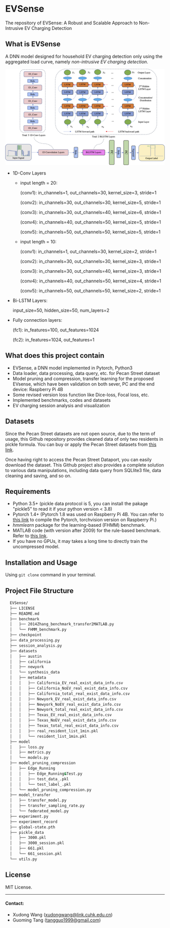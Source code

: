 # EVSense

The repository of EVSense: A Robust and Scalable Approach to Non-Intrusive EV Charging Detection


## What is EVSense

 A DNN model designed for household EV charging detection only using the aggregated load curve, namely *non-intrusive EV charging detection*.

![ ](https://github.com/MathAdventurer/EVSense/blob/main/image/EVSense_model.png)

- 1D-Conv Layers

  - input length = 20:
  
    (conv1): in_channels=1,  out_channels=30, kernel_size=3, stride=1
    
    (conv2): in_channels=30, out_channels=30, kernel_size=5, stride=1
    
    (conv3): in_channels=30, out_channels=40, kernel_size=6, stride=1
    
    (conv4): in_channels=40, out_channels=50, kernel_size=5, stride=1
    
    (conv5): in_channels=50, out_channels=50, kernel_size=5, stride=1
  
  - input length = 10:
  
    (conv1): in_channels=1,  out_channels=30, kernel_size=2, stride=1
    
    (conv2): in_channels=30, out_channels=30, kernel_size=3, stride=1
    
    (conv3): in_channels=30, out_channels=40, kernel_size=3, stride=1
    
    (conv4): in_channels=40, out_channels=50, kernel_size=4, stride=1
    
    (conv5): in_channels=50, out_channels=50, kernel_size=2, stride=1

- Bi-LSTM Layers:
  
    input_size=50, hidden_size=50, num_layers=2
  
- Fully connection layers:
  
    (fc1): in_features=100, out_features=1024
  
    (fc2): in_features=1024, out_features=1

## What does this project contain

  - EVSense, a DNN model implemented in Pytorch, Python3
  - Data loader, data processing, data query, etc. for Pecan Street dataset
  - Model pruning and compression, transfer learning for the proposed EVsense, which have been validation on both sever, PC and the end device: Raspberry Pi 4B
  - Some revised version loss function like Dice-loss, Focal loss, etc.
  - Implemented benchmarks, codes and datasets
  - EV charging session analysis and visualization

## Datasets

 Since the Pecan Street datasets are not open source, due to the term of usage, this Github repository provides cleaned data of only two residents in pickle formula. You can buy or apply the Pecan Street datasets from [this link](https://www.pecanstreet.org/dataport/).
 
 Once having right to access the Pecan Street Dataport, you can easily download the dataset. This Github project also provides a complete solution to various data manipulations, including data query from SQLlite3 file, data cleaning and saving, and so on.

## Requirements

  - Python 3.5+ (pickle data protocol is 5, you can install the pakage "pickle5" to read it if your python version < 3.8)
  - Pytorch 1.4+ (Pytorch 1.8 was used on Raspberry Pi 4B. You can refer to [this link](https://sites.google.com/view/steam-for-vision/raspberry-pi) to compile the Pytorch, torchvision version on Raspberry Pi.)
  - *hmmlearn* package for the learning-based (FHMM) benchmark.
  - MATLAB code (with version after 2009) for the rule-based benchmark. Refer to [this link](https://www.mathworks.com/matlabcentral/fileexchange/47474-energy-disaggregation-algorithm-for-electric-vehicle-charging-load).
  - If you have no GPUs, it may takes a long time to directly train the uncompressed model.

## Installation and Usage

  Using `git clone` command in your terminal.
  
  
## Project File Structure
```bash
  EVSense/
  ├── LICENSE
  ├── README.md
  ├── benchmark
  │   ├── 2014Zhang_benchmark_transfer2MATLAB.py
  │   └── FHMM_benchmark.py
  ├── checkpoint
  ├── data_processing.py
  ├── session_analysis.py
  ├── datasets
  │   ├── austin
  │   ├── california
  │   ├── newyork
  │   └── synthesis_data 
  │   ├── metadata
  │   │   ├── California_EV_real_exist_data_info.csv
  │   │   ├── California_NoEV_real_exist_data_info.csv
  │   │   ├── California_total_real_exist_data_info.csv
  │   │   ├── Newyork_EV_real_exist_data_info.csv
  │   │   ├── Newyork_NoEV_real_exist_data_info.csv
  │   │   ├── Newyork_total_real_exist_data_info.csv
  │   │   ├── Texas_EV_real_exist_data_info.csv
  │   │   ├── Texas_NoEV_real_exist_data_info.csv
  │   │   ├── Texas_total_real_exist_data_info.csv
  │   │   ├── real_resident_list_1min.pkl
  │   │   └── resident_list_1min.pkl
  ├── model
  │   ├── loss.py
  │   ├── metrics.py
  │   └── models.py
  ├── model_pruning_compression
  │   ├── Edge_Running
  │   │   ├── Edge_Running&Test.py
  │   │   ├── test_data_.pkl
  │   │   └── test_label_.pkl
  │   └── model_pruning_compression.py
  ├── model_transfer
  │   ├── transfer_model.py
  │   ├── transfer_sampling_rate.py
  │   └── federated_model.py
  ├── experiment.py
  ├── experiment_record
  ├── global-state.pth
  ├── pickle_data
  │   ├── 3000.pkl
  │   ├── 3000_session.pkl
  │   ├── 661.pkl
  │   └── 661_session.pkl
  └── utils.py
 ```
## License

  MIT License.

---

#### Contact:
- Xudong Wang (xudongwang@link.cuhk.edu.cn)
- Guoming Tang (tangguo1999@gmail.com)
